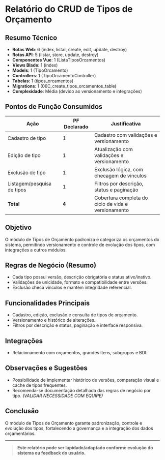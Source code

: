 # Relatório do CRUD de Tipos de Orçamento

## Resumo Técnico
- **Rotas Web**: 6 (index, listar, create, edit, update, destroy)
- **Rotas API**: 5 (listar, store, update, destroy)
- **Componentes Vue**: 1 (ListaTiposOrcamentos)
- **Views Blade**: 1 (index)
- **Models**: 1 (TipoOrcamento)
- **Controllers**: 1 (TipoOrcamentoController)
- **Tabelas**: 1 (tipos_orcamentos)
- **Migrations**: 1 (06C_create_tipos_orcamentos_table)
- **Complexidade**: Média (devido ao versionamento e integrações)

## Pontos de Função Consumidos

| Ação                        | PF Declarado | Justificativa                                                                 |
|-----------------------------|--------------|------------------------------------------------------------------------------|
| Cadastro de tipo            | 1            | Cadastro com validações e versionamento                                      |
| Edição de tipo              | 1            | Atualização com validações e versionamento                                   |
| Exclusão de tipo            | 1            | Exclusão lógica, com checagem de vínculos                                    |
| Listagem/pesquisa de tipos  | 1            | Filtros por descrição, status e paginação                                    |
| **Total**                   | **4**        | Cobertura completa do ciclo de vida e versionamento                          |

## Objetivo
O módulo de Tipos de Orçamento padroniza e categoriza os orçamentos do sistema, permitindo versionamento e controle de evolução dos tipos, com integrações a outros módulos.

## Regras de Negócio (Resumo)
- Cada tipo possui versão, descrição obrigatória e status ativo/inativo.
- Validações de unicidade, formato e compatibilidade entre versões.
- Exclusão checa vínculos e mantém integridade referencial.

## Funcionalidades Principais
- Cadastro, edição, exclusão e consulta de tipos de orçamento.
- Versionamento e histórico de alterações.
- Filtros por descrição e status, paginação e interface responsiva.

## Integrações
- Relacionamento com orçamentos, grandes itens, subgrupos e BDI.

## Observações e Sugestões
- Possibilidade de implementar histórico de versões, comparação visual e cache de tipos frequentes.
- Recomenda-se documentação detalhada das regras de negócio por tipo.
*(VALIDAR NECESSIDADE COM EQUIPE)*

## Conclusão
O módulo de Tipos de Orçamento garante padronização, controle e evolução dos tipos, fortalecendo a governança e a integração dos dados orçamentários.

---

> **Este relatório pode ser lapidado/adaptado conforme evolução do sistema ou feedback do usuário.** 
